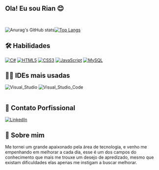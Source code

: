 ## Ola! Eu sou Rian 😊
<br>

![Anurag's GitHub stats](https://github-readme-stats.vercel.app/api?username=Rian-Lima-Silva&show_icons=true&theme=dracula)[![Top Langs](https://github-readme-stats.vercel.app/api/top-langs/?username=Rian-Lima-Silva)](https://github.com/Rian-Lima-Silva/github-readme-stats)


## 🛠 Habilidades
[![C#](https://img.shields.io/badge/C%23-239120?style=for-the-badge&logo=c-sharp&logoColor=white)](https://github.com/Rian-Lima-Silva?tab=repositories)
[![HTML5](https://img.shields.io/badge/HTML5-E34F26?style=for-the-badge&logo=html5&logoColor=white)](https://github.com/Rian-Lima-Silva/desenvolvimento-web.git)
[![CSS3](https://img.shields.io/badge/CSS3-1572B6?style=for-the-badge&logo=css3&logoColor=white)](https://github.com/Rian-Lima-Silva/desenvolvimento-web.git)
[![JavaScript](https://img.shields.io/badge/JavaScript-F7DF1E?style=for-the-badge&logo=javascript&logoColor=black)](https://github.com/Rian-Lima-Silva/desenvolvimento-web.git)
[![MySQL](https://img.shields.io/badge/MySQL-00000F?style=for-the-badge&logo=mysql&logoColor=white)](https://github.com/Rian-Lima-Silva?tab=repositories)
<br/>

## 👩‍💻 IDEs mais usadas
<div style="display: inline_block">
    <img alt="Visual_Studio"src="https://img.shields.io/badge/Visual_Studio-5C2D91?style=for-the-badge&logo=visual%20studio&logoColor=white">
    <img alt="Visual_Studio_Code"src="https://img.shields.io/badge/Visual_Studio_Code-0078D4?style=for-the-badge&logo=visual%20studio%20code&logoColor=white">

    
</div><br/>

## 🔗 Contato Porfissional

[![LinkedIn](https://img.shields.io/badge/LinkedIn-0077B5?style=for-the-badge&logo=linkedin&logoColor=white)](https://www.linkedin.com/in/rian-lima-a890a8250/)
<br>

## 🚀 Sobre mim
<p style="fontSiza:12px"> Me tornei um grande apaixonado pela área de tecnologia, e venho me empenhando em melhorar a cada dia, esse é um dos campos do conhecimento que mais me trouxe um desejo de apredizado, mesmo que existam dificuldades elas apenas me instigam a buscar melhorar.</p> 
